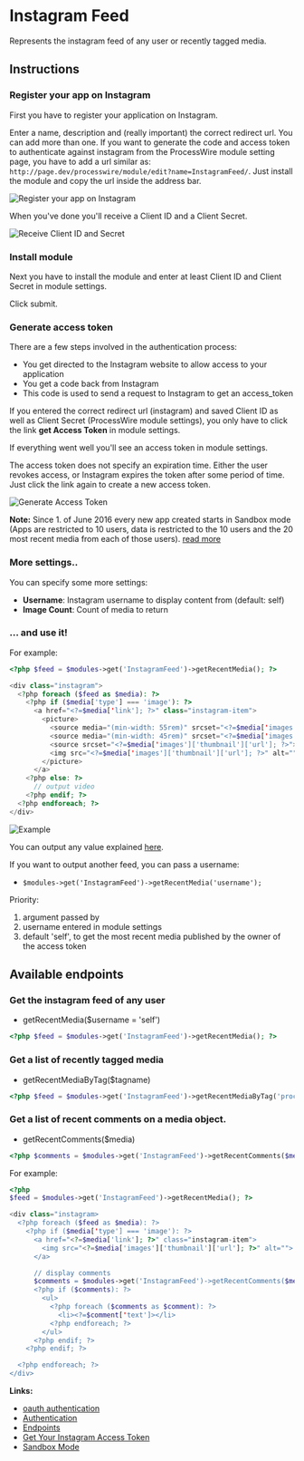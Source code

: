 # Instagram Feed

Represents the instagram feed of any user or recently tagged media.

## Instructions

### Register your app on Instagram

First you have to register your application on Instagram. 

Enter a name, description and (really important) the correct redirect url. You can add more than one. If you want to generate the code and access token to authenticate against instagram from the ProcessWire module setting page, you have to add a url similar as: ``http://page.dev/processwire/module/edit?name=InstagramFeed/``. Just install the module and copy the url inside the address bar.

![Register your app on Instagram](https://github.com/justonestep/processwire-instagramfeed/blob/master/screens/instagram-register.png)

When you've done you'll receive a Client ID and a Client Secret. 

![Receive Client ID and Secret](https://github.com/justonestep/processwire-instagramfeed/blob/master/screens/instagram-show.png)

### Install module

Next you have to install the module and enter at least Client ID and Client Secret in module settings.

Click submit.

### Generate access token

There are a few steps involved in the authentication process:

* You get directed to the Instagram website to allow access to your application
* You get a code back from Instagram
* This code is used to send a request to Instagram to get an access_token

If you entered the correct redirect url (instagram) and saved Client ID as well as Client Secret (ProcessWire module settings), you only have to click the link **get Access Token** in module settings.

If everything went well you'll see an access token in module settings. 

The access token does not specify an expiration time. Either the user revokes access, or Instagram expires the token after some period of time. 
Just click the link again to create a new access token.

![Generate Access Token](https://github.com/justonestep/processwire-instagramfeed/blob/master/screens/module-generate.png)

**Note:** Since 1. of June 2016 every new app created starts in Sandbox mode (Apps are restricted to 10 users, data is restricted to the 10 users and the 20 most recent media from each of those users). [read more](https://www.instagram.com/developer/sandbox/)

### More settings..

You can specify some more settings:

* **Username**: Instagram username to display content from (default: self)
* **Image Count**: Count of media to return

### ... and use it!

For example:

```php
<?php $feed = $modules->get('InstagramFeed')->getRecentMedia(); ?>

<div class="instagram">
  <?php foreach ($feed as $media): ?>
    <?php if ($media['type'] === 'image'): ?>
      <a href="<?=$media['link']; ?>" class="instagram-item">
        <picture>
          <source media="(min-width: 55rem)" srcset="<?=$media['images']['standard_resolution']['url']; ?>">
          <source media="(min-width: 45rem)" srcset="<?=$media['images']['low_resolution']['url']; ?>">
          <source srcset="<?=$media['images']['thumbnail']['url']; ?>">
          <img src="<?=$media['images']['thumbnail']['url']; ?>" alt="">
        </picture>
      </a>
    <?php else: ?>
      // output video  
    <?php endif; ?>
  <?php endforeach; ?>
</div>

```

![Example](https://github.com/justonestep/processwire-instagramfeed/blob/master/screens/feed.png)

You can output any value explained [here](https://instagram.com/developer/endpoints/users/#get_users_media_recent).

If you want to output another feed, you can pass a username:

* ``$modules->get('InstagramFeed')->getRecentMedia('username');`` 

Priority:

1. argument passed by
2. username entered in module settings
3. default 'self', to get the most recent media published by the owner of the access token

## Available endpoints

### Get the instagram feed of any user

- getRecentMedia($username = 'self')

```php
<?php $feed = $modules->get('InstagramFeed')->getRecentMedia(); ?>
```

### Get a list of recently tagged media

- getRecentMediaByTag($tagname)

```php
<?php $feed = $modules->get('InstagramFeed')->getRecentMediaByTag('processwire'); ?>
```

### Get a list of recent comments on a media object.

- getRecentComments($media)

```php
<?php $comments = $modules->get('InstagramFeed')->getRecentComments($media); ?>
```

For example:

```php
<?php 
$feed = $modules->get('InstagramFeed')->getRecentMedia(); ?>

<div class="instagram>
  <?php foreach ($feed as $media): ?>
    <?php if ($media['type'] === 'image'): ?>
      <a href="<?=$media['link']; ?>" class="instagram-item">
        <img src="<?=$media['images']['thumbnail']['url']; ?>" alt="">
      </a>

      // display comments
      $comments = $modules->get('InstagramFeed')->getRecentComments($media); ?>
      <?php if ($comments): ?>
        <ul>
          <?php foreach ($comments as $comment): ?>
            <li><?=$comment['text']></li>
          <?php endforeach; ?>
        </ul>
      <?php endif; ?>
    <?php endif; ?>

  <?php endforeach; ?>
</div>
```

**Links:**

* [oauth authentication](http://codular.com/oauth-authentication-with-instagram)
* [Authentication](https://instagram.com/developer/authentication/)
* [Endpoints](https://instagram.com/developer/endpoints/users/)
* [Get Your Instagram Access Token](http://instagram.pixelunion.net/)
* [Sandbox Mode](https://www.instagram.com/developer/sandbox/)
